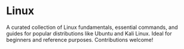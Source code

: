 # Linux
A curated collection of Linux fundamentals, essential commands, and guides for popular distributions like Ubuntu and Kali Linux. Ideal for beginners and reference purposes. Contributions welcome!
